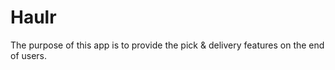 # Haulr
The purpose of this app is to provide the pick &amp; delivery features on the end of users.
